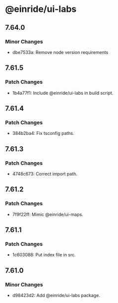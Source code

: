 # @einride/ui-labs

## 7.64.0

### Minor Changes

- dbe7533a: Remove node version requirements

## 7.61.5

### Patch Changes

- 1b4a77f1: Include @einride/ui-labs in build script.

## 7.61.4

### Patch Changes

- 384b2ba4: Fix tsconfig paths.

## 7.61.3

### Patch Changes

- 4748c673: Correct import path.

## 7.61.2

### Patch Changes

- 7f9f22ff: Mimic @einride/ui-maps.

## 7.61.1

### Patch Changes

- 1c603088: Put index file in src.

## 7.61.0

### Minor Changes

- d98423d2: Add @einride/ui-labs package.
